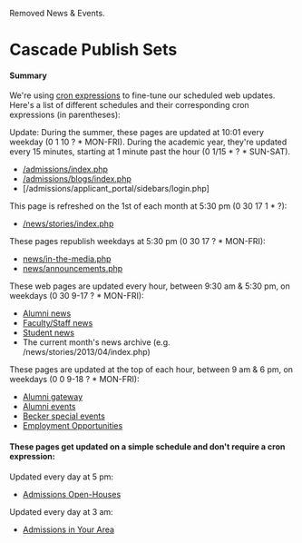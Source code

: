 Removed News & Events.

# Cascade Publish Sets #

#### Summary ####
 We're using [cron expressions](http://www.quartz-scheduler.org/documentation/quartz-1.x/tutorials/crontrigger) to fine-tune our scheduled web updates. Here's a list of different schedules and their corresponding cron expressions (in parentheses):

Update: During the summer, these pages are updated at 10:01 every weekday (0 1 10 ? * MON-FRI).
During the academic year, they're updated every 15 minutes, starting at 1 minute past the hour (0 1/15 * ? * SUN-SAT).
* [/admissions/index.php](http://www.union.edu/admissions/)
* [/admissions/blogs/index.php](http://www.union.edu/admissions/blogs/)
* [/admissions/applicant_portal/sidebars/login.php]

This page is refreshed on the 1st of each month at 5:30 pm (0 30 17 1 * ?):

* [/news/stories/index.php](http://www.union.edu/news/stories/)

These pages republish weekdays at 5:30 pm (0 30 17 ? * MON-FRI):

* [news/in-the-media.php](http://www.union.edu/news/in-the-media.php)
* [news/announcements.php](http://www.union.edu/news/announcements.php)

These web pages are updated every hour, between 9:30 am & 5:30 pm, on weekdays (0 30 9-17 ? * MON-FRI):

* [Alumni news](http://www.union.edu/news/alumni.php)
* [Faculty/Staff news](http://www.union.edu/news/faculty-staff.php)
* [Student news](http://www.union.edu/news/students.php)
* The current month's news archive (e.g. /news/stories/2013/04/index.php)

These pages are updated at the top of each hour, between 9 am & 6 pm, on weekdays (0 0 9-18 ? * MON-FRI):

* [Alumni gateway](http://www.union.edu/alumni/)
* [Alumni events](http://www.union.edu/alumni/events/index.php)
* [Becker special events](http://www.union.edu/offices/career/students/events/)
* [Employment Opportunities](http://www.union.edu/offices/human-resources/jobs/)

#### These pages get updated on a simple schedule and don't require a cron expression: ####

Updated every day at 5 pm:

* [Admissions Open-Houses](http://www.union.edu/admissions/visit/open-houses/)

Updated every day at 3 am:

* [Admissions in Your Area](http://www.union.edu/admissions/in-your-area/)